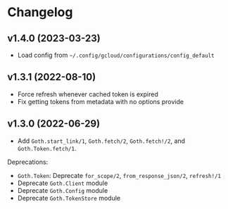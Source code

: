 # Changelog

## v1.4.0 (2023-03-23)

  * Load config from `~/.config/gcloud/configurations/config_default`

## v1.3.1 (2022-08-10)

  * Force refresh whenever cached token is expired
  * Fix getting tokens from metadata with no options provide

## v1.3.0 (2022-06-29)

  * Add `Goth.start_link/1`, `Goth.fetch/2`, `Goth.fetch!/2`, and `Goth.Token.fetch/1`.

Deprecations:

  * `Goth.Token`: Deprecate `for_scope/2`, `from_response_json/2`, `refresh!/1`
  * Deprecate `Goth.Client` module
  * Deprecate `Goth.Config` module
  * Deprecate `Goth.TokenStore` module
